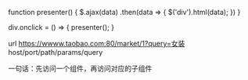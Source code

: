 <!-- 学得快 -->

<!-- 答应别人的事不管怎样都要做到 -->

<!-- Vue -->

<!-- 1、mvp模式 -->

<!-- 用户行为修改modal，然后modal作用于view上 -->

function presenter() {
    $.ajax(data)
        .then(data => {
            $('div').html(data);
        })
}

div.onclick = () => {
    presenter();
}

<!-- 2、Vue组件 -->

<!-- 子给父传值，this.$emit('mingzi')  v-on:mingzi="方法名" -->

<!-- 3、vue-router -->

url https://wwww.taobao.com:80/market/1?query=女装
                       host/port/path/params/query

<!-- 嵌套路由 -->
一句话：先访问一个组件，再访问对应的子组件

